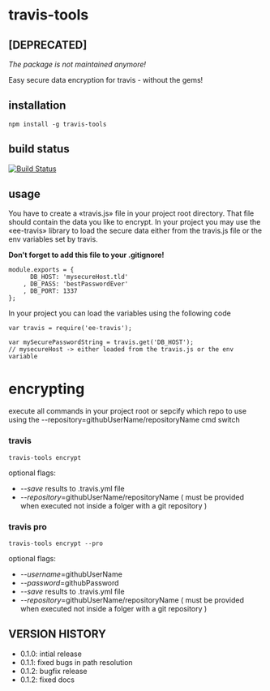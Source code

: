 # travis-tools

## [DEPRECATED]

*The package is not maintained anymore!*

Easy secure data encryption for travis - without the gems!

## installation

	npm install -g travis-tools

## build status

[![Build Status](https://travis-ci.org/eventEmitter/travis-tools.png?branch=master)](https://travis-ci.org/eventEmitter/travis-tools)


## usage

You have to create a «travis.js» file in your project root directory. That file should contain the data you like to encrypt. In your project you may use the «ee-travis» library to load the secure data either from the travis.js file or the env variables set by travis.

**Don't forget to add this file to your .gitignore!**
	
	module.exports = {
		  DB_HOST: 'mysecureHost.tld'
		, DB_PASS: 'bestPasswordEver'
		, DB_PORT: 1337
	};

In your project you can load the variables using the following code

	var travis = require('ee-travis');

	var mySecurePasswordString = travis.get('DB_HOST');
	// mysecureHost -> either loaded from the travis.js or the env variable


# encrypting

execute all commands in your project root or sepcify which repo to use using the --repository=githubUserName/repositoryName cmd switch

### travis

	travis-tools encrypt

optional flags:
- *--save* results to .travis.yml file
- *--repository*=githubUserName/repositoryName ( must be provided when executed not inside a folger with a git repository )

### travis pro

	travis-tools encrypt --pro

optional flags:
- *--username*=githubUserName
- *--password*=githubPassword
- *--save* results to .travis.yml file
- *--repository*=githubUserName/repositoryName ( must be provided when executed not inside a folger with a git repository )


## VERSION HISTORY

- 0.1.0: intial release
- 0.1.1: fixed bugs in path resolution
- 0.1.2: bugfix release
- 0.1.2: fixed docs